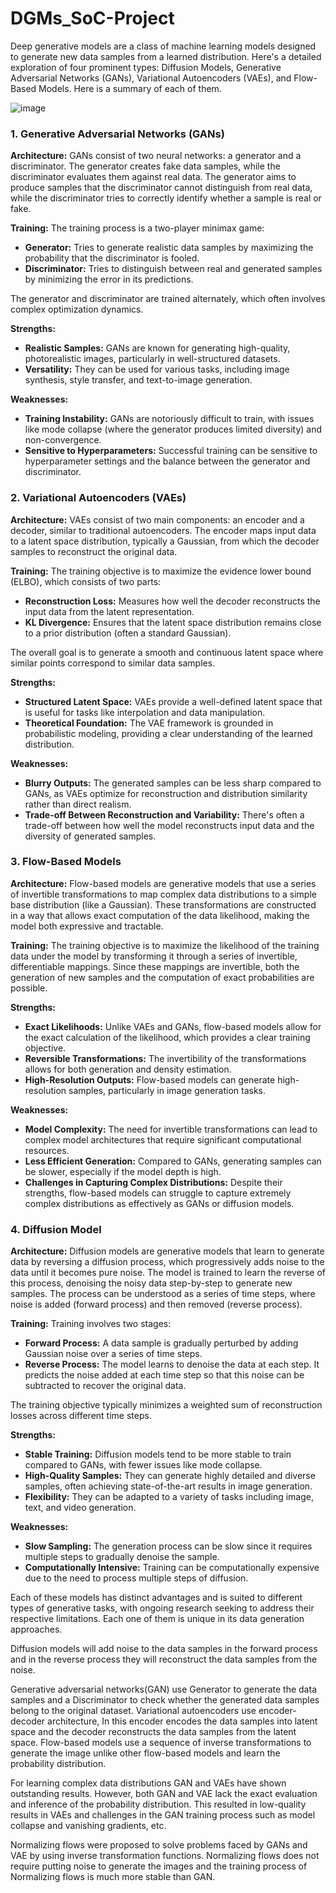 # DGMs_SoC-Project

Deep generative models are a class of machine learning models designed to generate new data samples from a learned distribution. Here's a detailed exploration of four prominent types: Diffusion Models, Generative Adversarial Networks (GANs), Variational Autoencoders (VAEs), and Flow-Based Models. Here is a summary of each of them.

![image](https://github.com/user-attachments/assets/352a585b-3c85-4122-9bc8-44e36ed06398)

### 1. Generative Adversarial Networks (GANs)

**Architecture:**
GANs consist of two neural networks: a generator and a discriminator. The generator creates fake data samples, while the discriminator evaluates them against real data. The generator aims to produce samples that the discriminator cannot distinguish from real data, while the discriminator tries to correctly identify whether a sample is real or fake.

**Training:**
The training process is a two-player minimax game:
- **Generator:** Tries to generate realistic data samples by maximizing the probability that the discriminator is fooled.
- **Discriminator:** Tries to distinguish between real and generated samples by minimizing the error in its predictions.

The generator and discriminator are trained alternately, which often involves complex optimization dynamics.

**Strengths:**
- **Realistic Samples:** GANs are known for generating high-quality, photorealistic images, particularly in well-structured datasets.
- **Versatility:** They can be used for various tasks, including image synthesis, style transfer, and text-to-image generation.

**Weaknesses:**
- **Training Instability:** GANs are notoriously difficult to train, with issues like mode collapse (where the generator produces limited diversity) and non-convergence.
- **Sensitive to Hyperparameters:** Successful training can be sensitive to hyperparameter settings and the balance between the generator and discriminator.

### 2. Variational Autoencoders (VAEs)

**Architecture:**
VAEs consist of two main components: an encoder and a decoder, similar to traditional autoencoders. The encoder maps input data to a latent space distribution, typically a Gaussian, from which the decoder samples to reconstruct the original data.

**Training:**
The training objective is to maximize the evidence lower bound (ELBO), which consists of two parts:
- **Reconstruction Loss:** Measures how well the decoder reconstructs the input data from the latent representation.
- **KL Divergence:** Ensures that the latent space distribution remains close to a prior distribution (often a standard Gaussian).

The overall goal is to generate a smooth and continuous latent space where similar points correspond to similar data samples.

**Strengths:**
- **Structured Latent Space:** VAEs provide a well-defined latent space that is useful for tasks like interpolation and data manipulation.
- **Theoretical Foundation:** The VAE framework is grounded in probabilistic modeling, providing a clear understanding of the learned distribution.

**Weaknesses:**
- **Blurry Outputs:** The generated samples can be less sharp compared to GANs, as VAEs optimize for reconstruction and distribution similarity rather than direct realism.
- **Trade-off Between Reconstruction and Variability:** There's often a trade-off between how well the model reconstructs input data and the diversity of generated samples.

### 3. Flow-Based Models

**Architecture:**
Flow-based models are generative models that use a series of invertible transformations to map complex data distributions to a simple base distribution (like a Gaussian). These transformations are constructed in a way that allows exact computation of the data likelihood, making the model both expressive and tractable.

**Training:**
The training objective is to maximize the likelihood of the training data under the model by transforming it through a series of invertible, differentiable mappings. Since these mappings are invertible, both the generation of new samples and the computation of exact probabilities are possible.

**Strengths:**
- **Exact Likelihoods:** Unlike VAEs and GANs, flow-based models allow for the exact calculation of the likelihood, which provides a clear training objective.
- **Reversible Transformations:** The invertibility of the transformations allows for both generation and density estimation.
- **High-Resolution Outputs:** Flow-based models can generate high-resolution samples, particularly in image generation tasks.

**Weaknesses:**
- **Model Complexity:** The need for invertible transformations can lead to complex model architectures that require significant computational resources.
- **Less Efficient Generation:** Compared to GANs, generating samples can be slower, especially if the model depth is high.
- **Challenges in Capturing Complex Distributions:** Despite their strengths, flow-based models can struggle to capture extremely complex distributions as effectively as GANs or diffusion models.

### 4. Diffusion Model

**Architecture:**
Diffusion models are generative models that learn to generate data by reversing a diffusion process, which progressively adds noise to the data until it becomes pure noise. The model is trained to learn the reverse of this process, denoising the noisy data step-by-step to generate new samples. The process can be understood as a series of time steps, where noise is added (forward process) and then removed (reverse process).

**Training:**
Training involves two stages:
- **Forward Process:** A data sample is gradually perturbed by adding Gaussian noise over a series of time steps.
- **Reverse Process:** The model learns to denoise the data at each step. It predicts the noise added at each time step so that this noise can be subtracted to recover the original data.

The training objective typically minimizes a weighted sum of reconstruction losses across different time steps.

**Strengths:**
- **Stable Training:** Diffusion models tend to be more stable to train compared to GANs, with fewer issues like mode collapse.
- **High-Quality Samples:** They can generate highly detailed and diverse samples, often achieving state-of-the-art results in image generation.
- **Flexibility:** They can be adapted to a variety of tasks including image, text, and video generation.

**Weaknesses:**
- **Slow Sampling:** The generation process can be slow since it requires multiple steps to gradually denoise the sample.
- **Computationally Intensive:** Training can be computationally expensive due to the need to process multiple steps of diffusion.


Each of these models has distinct advantages and is suited to different types of generative tasks, with ongoing research seeking to address their respective limitations. Each one of them is unique in its data generation approaches.

Diffusion models will add noise to the data samples in the forward process and in the reverse process they will reconstruct the data samples from the noise.

Generative adversarial networks(GAN) use Generator to generate the data samples and a Discriminator to check whether the generated data samples belong to the original dataset.
Variational autoencoders use encoder-decoder architecture, In this encoder encodes the data samples into latent space and the decoder reconstructs the data samples from the latent space.
Flow-based models use a sequence of inverse transformations to generate the image unlike other flow-based models and learn the probability distribution.

For learning complex data distributions GAN and VAEs have shown outstanding results. However, both GAN and VAE lack the exact evaluation and inference of the probability distribution. This resulted in low-quality results in VAEs and challenges in the GAN training process such as model collapse and vanishing gradients, etc.

Normalizing flows were proposed to solve problems faced by GANs and VAE by using inverse transformation functions. Normalizing flows does not require putting noise to generate the images and the training process of Normalizing flows is much more stable than GAN.


